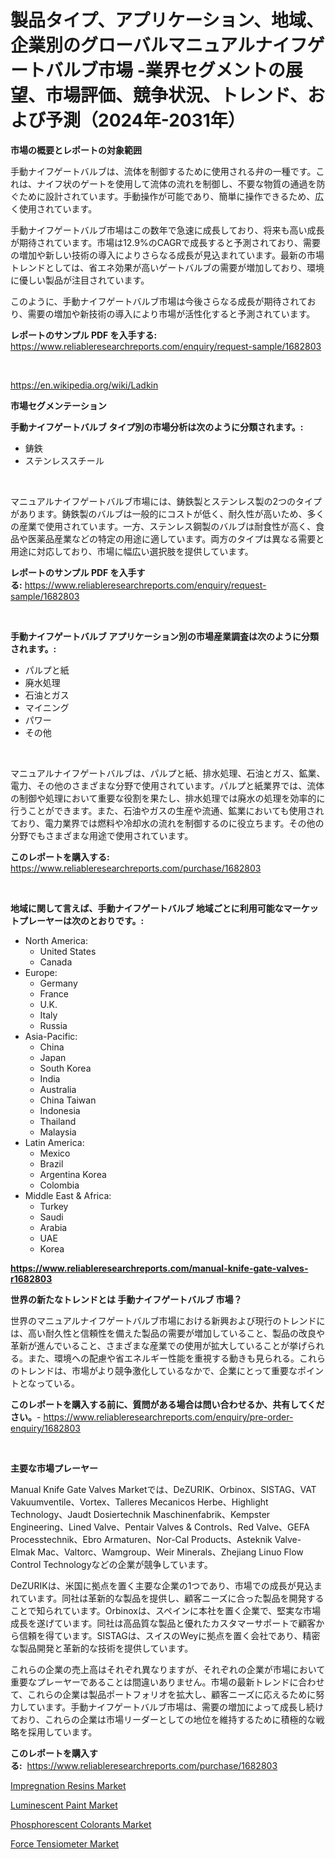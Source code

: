 <p><h1>製品タイプ、アプリケーション、地域、企業別のグローバルマニュアルナイフゲートバルブ市場 -業界セグメントの展望、市場評価、競争状況、トレンド、および予測（2024年-2031年）</h1></p><p><strong>市場の概要とレポートの対象範囲</strong></p>
<p><p>手動ナイフゲートバルブは、流体を制御するために使用される弁の一種です。これは、ナイフ状のゲートを使用して流体の流れを制御し、不要な物質の通過を防ぐために設計されています。手動操作が可能であり、簡単に操作できるため、広く使用されています。</p><p>手動ナイフゲートバルブ市場はこの数年で急速に成長しており、将来も高い成長が期待されています。市場は12.9%のCAGRで成長すると予測されており、需要の増加や新しい技術の導入によりさらなる成長が見込まれています。最新の市場トレンドとしては、省エネ効果が高いゲートバルブの需要が増加しており、環境に優しい製品が注目されています。</p><p>このように、手動ナイフゲートバルブ市場は今後さらなる成長が期待されており、需要の増加や新技術の導入により市場が活性化すると予測されています。</p></p>
<p><strong>レポートのサンプル PDF を入手する:</strong> <a href="https://www.reliableresearchreports.com/enquiry/request-sample/1682803">https://www.reliableresearchreports.com/enquiry/request-sample/1682803</a></p>
<p>&nbsp;</p>
<p><a href="https://en.wikipedia.org/wiki/Ladkin">https://en.wikipedia.org/wiki/Ladkin</a></p>
<p><strong>市場セグメンテーション</strong></p>
<p><strong>手動ナイフゲートバルブ タイプ別の市場分析は次のように分類されます。:</strong></p>
<p><ul><li>鋳鉄</li><li>ステンレススチール</li></ul></p>
<p>&nbsp;</p>
<p><p>マニュアルナイフゲートバルブ市場には、鋳鉄製とステンレス製の2つのタイプがあります。鋳鉄製のバルブは一般的にコストが低く、耐久性が高いため、多くの産業で使用されています。一方、ステンレス鋼製のバルブは耐食性が高く、食品や医薬品産業などの特定の用途に適しています。両方のタイプは異なる需要と用途に対応しており、市場に幅広い選択肢を提供しています。</p></p>
<p><strong>レポートのサンプル PDF を入手する:</strong>&nbsp;<a href="https://www.reliableresearchreports.com/enquiry/request-sample/1682803">https://www.reliableresearchreports.com/enquiry/request-sample/1682803</a></p>
<p>&nbsp;</p>
<p><strong> 手動ナイフゲートバルブ アプリケーション別の市場産業調査は次のように分類されます。:</strong></p>
<p><ul><li>パルプと紙</li><li>廃水処理</li><li>石油とガス</li><li>マイニング</li><li>パワー</li><li>その他</li></ul></p>
<p>&nbsp;</p>
<p><p>マニュアルナイフゲートバルブは、パルプと紙、排水処理、石油とガス、鉱業、電力、その他のさまざまな分野で使用されています。パルプと紙業界では、流体の制御や処理において重要な役割を果たし、排水処理では廃水の処理を効率的に行うことができます。また、石油やガスの生産や流通、鉱業においても使用されており、電力業界では燃料や冷却水の流れを制御するのに役立ちます。その他の分野でもさまざまな用途で使用されています。</p></p>
<p><strong>このレポートを購入する:</strong>&nbsp; <a href="https://www.reliableresearchreports.com/purchase/1682803">https://www.reliableresearchreports.com/purchase/1682803</a></p>
<p>&nbsp;</p>
<p><strong>地域に関して言えば、手動ナイフゲートバルブ 地域ごとに利用可能なマーケットプレーヤーは次のとおりです。:</strong></p>
<p><ul>
    <li>
        North America:
        <ul>
            <li>United States</li>
            <li>Canada</li>
        </ul>
    </li>
    <li>
        Europe:
        <ul>
            <li>Germany</li>
            <li>France</li>
            <li>U.K.</li>
            <li>Italy</li>
            <li>Russia</li>
        </ul>
    </li>
    <li>
        Asia-Pacific:
        <ul>
            <li>China</li>
            <li>Japan</li>
            <li>South Korea</li>
            <li>India</li>
            <li>Australia</li>
            <li>China Taiwan</li>
            <li>Indonesia</li>
            <li>Thailand</li>
            <li>Malaysia</li>
        </ul>
    </li>
    <li>
        Latin America:
        <ul>
            <li>Mexico</li>
            <li>Brazil</li>
            <li>Argentina Korea</li>
            <li>Colombia</li>
        </ul>
    </li>
    <li>
        Middle East & Africa:
        <ul>
            <li>Turkey</li>
            <li>Saudi</li>
            <li>Arabia</li>
            <li>UAE</li>
            <li>Korea</li>
        </ul>
    </li>
    </ul></p>
<p><strong><a href="https://www.reliableresearchreports.com/manual-knife-gate-valves-r1682803">https://www.reliableresearchreports.com/manual-knife-gate-valves-r1682803</a></strong>&nbsp;</p>
<p><strong>世界の新たなトレンドとは 手動ナイフゲートバルブ 市場？</strong></p>
<p><p>世界のマニュアルナイフゲートバルブ市場における新興および現行のトレンドには、高い耐久性と信頼性を備えた製品の需要が増加していること、製品の改良や革新が進んでいること、さまざまな産業での使用が拡大していることが挙げられる。また、環境への配慮や省エネルギー性能を重視する動きも見られる。これらのトレンドは、市場がより競争激化しているなかで、企業にとって重要なポイントとなっている。</p></p>
<p><strong>このレポートを購入する前に、質問がある場合は問い合わせるか、共有してください。</strong>- <a href="https://www.reliableresearchreports.com/enquiry/pre-order-enquiry/1682803">https://www.reliableresearchreports.com/enquiry/pre-order-enquiry/1682803</a></p>
<p>&nbsp;</p>
<p><strong>主要な市場プレーヤー</strong></p>
<p><p>Manual Knife Gate Valves Marketでは、DeZURIK、Orbinox、SISTAG、VAT Vakuumventile、Vortex、Talleres Mecanicos Herbe、Highlight Technology、Jaudt Dosiertechnik Maschinenfabrik、Kempster Engineering、Lined Valve、Pentair Valves & Controls、Red Valve、GEFA Processtechnik、Ebro Armaturen、Nor-Cal Products、Asteknik Valve-Elmak Mac、Valtorc、Wamgroup、Weir Minerals、Zhejiang Linuo Flow Control Technologyなどの企業が競争しています。</p><p>DeZURIKは、米国に拠点を置く主要な企業の1つであり、市場での成長が見込まれています。同社は革新的な製品を提供し、顧客ニーズに合った製品を開発することで知られています。Orbinoxは、スペインに本社を置く企業で、堅実な市場成長を遂げています。同社は高品質な製品と優れたカスタマーサポートで顧客から信頼を得ています。SISTAGは、スイスのWeyに拠点を置く会社であり、精密な製品開発と革新的な技術を提供しています。</p><p>これらの企業の売上高はそれぞれ異なりますが、それぞれの企業が市場において重要なプレーヤーであることは間違いありません。市場の最新トレンドに合わせて、これらの企業は製品ポートフォリオを拡大し、顧客ニーズに応えるために努力しています。手動ナイフゲートバルブ市場は、需要の増加によって成長し続けており、これらの企業は市場リーダーとしての地位を維持するために積極的な戦略を採用しています。</p></p>
<p><strong>このレポートを購入する:</strong>&nbsp;&nbsp;<a href="https://www.reliableresearchreports.com/purchase/1682803">https://www.reliableresearchreports.com/purchase/1682803</a></p>
<p><p><a href="https://medium.com/@colin.burgess8756/impregnation-resins-market-a-global-and-regional-analysis-focus-on-region-country-level-cf0fff2b89b8">Impregnation Resins Market</a></p><p><a href="https://github.com/eeenafisainka/Market-Research-Report-List-1/blob/main/luminescent-paint-market.md">Luminescent Paint Market</a></p><p><a href="https://github.com/liliskanaya73/Market-Research-Report-List-1/blob/main/phosphorescent-colorants-market.md">Phosphorescent Colorants Market</a></p><p><a href="https://medium.com/@max.sanderson5645/force-tensiometer-market-size-is-growing-at-cagr-of-6-8-3fbbef7f145e">Force Tensiometer Market</a></p></p>
